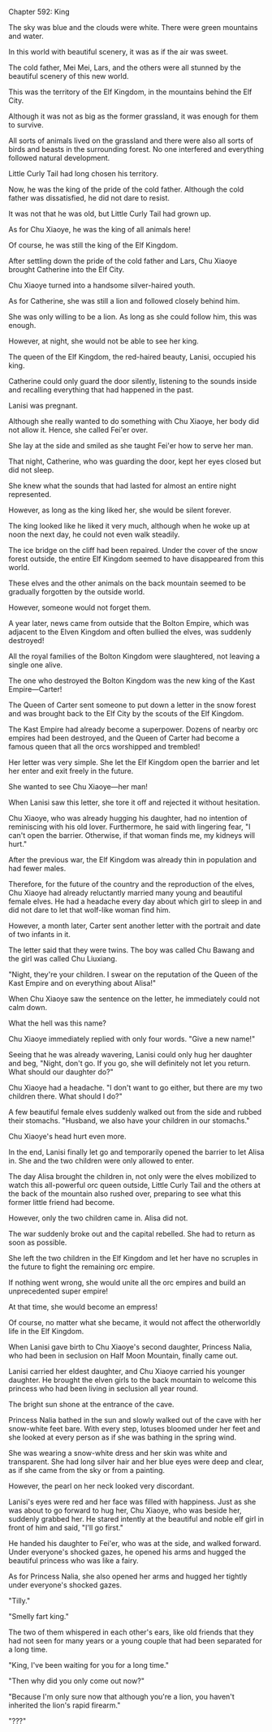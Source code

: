 Chapter 592: King

The sky was blue and the clouds were white. There were green mountains and water.

In this world with beautiful scenery, it was as if the air was sweet.

The cold father, Mei Mei, Lars, and the others were all stunned by the beautiful scenery of this new world.

This was the territory of the Elf Kingdom, in the mountains behind the Elf City.

Although it was not as big as the former grassland, it was enough for them to survive.

All sorts of animals lived on the grassland and there were also all sorts of birds and beasts in the surrounding forest. No one interfered and everything followed natural development.

Little Curly Tail had long chosen his territory.

Now, he was the king of the pride of the cold father. Although the cold father was dissatisfied, he did not dare to resist.

It was not that he was old, but Little Curly Tail had grown up.

As for Chu Xiaoye, he was the king of all animals here\!

Of course, he was still the king of the Elf Kingdom.

After settling down the pride of the cold father and Lars, Chu Xiaoye brought Catherine into the Elf City.

Chu Xiaoye turned into a handsome silver-haired youth.

As for Catherine, she was still a lion and followed closely behind him.

She was only willing to be a lion. As long as she could follow him, this was enough.

However, at night, she would not be able to see her king.

The queen of the Elf Kingdom, the red-haired beauty, Lanisi, occupied his king.

Catherine could only guard the door silently, listening to the sounds inside and recalling everything that had happened in the past.

Lanisi was pregnant.

Although she really wanted to do something with Chu Xiaoye, her body did not allow it. Hence, she called Fei'er over.

She lay at the side and smiled as she taught Fei'er how to serve her man.

That night, Catherine, who was guarding the door, kept her eyes closed but did not sleep.

She knew what the sounds that had lasted for almost an entire night represented.

However, as long as the king liked her, she would be silent forever.

The king looked like he liked it very much, although when he woke up at noon the next day, he could not even walk steadily.

The ice bridge on the cliff had been repaired. Under the cover of the snow forest outside, the entire Elf Kingdom seemed to have disappeared from this world.

These elves and the other animals on the back mountain seemed to be gradually forgotten by the outside world.

However, someone would not forget them.

A year later, news came from outside that the Bolton Empire, which was adjacent to the Elven Kingdom and often bullied the elves, was suddenly destroyed\!

All the royal families of the Bolton Kingdom were slaughtered, not leaving a single one alive.

The one who destroyed the Bolton Kingdom was the new king of the Kast Empire—Carter\!

The Queen of Carter sent someone to put down a letter in the snow forest and was brought back to the Elf City by the scouts of the Elf Kingdom.

The Kast Empire had already become a superpower. Dozens of nearby orc empires had been destroyed, and the Queen of Carter had become a famous queen that all the orcs worshipped and trembled\!

Her letter was very simple. She let the Elf Kingdom open the barrier and let her enter and exit freely in the future.

She wanted to see Chu Xiaoye—her man\!

When Lanisi saw this letter, she tore it off and rejected it without hesitation.

Chu Xiaoye, who was already hugging his daughter, had no intention of reminiscing with his old lover. Furthermore, he said with lingering fear, "I can't open the barrier. Otherwise, if that woman finds me, my kidneys will hurt."

After the previous war, the Elf Kingdom was already thin in population and had fewer males.

Therefore, for the future of the country and the reproduction of the elves, Chu Xiaoye had already reluctantly married many young and beautiful female elves. He had a headache every day about which girl to sleep in and did not dare to let that wolf-like woman find him.

However, a month later, Carter sent another letter with the portrait and date of two infants in it.

The letter said that they were twins. The boy was called Chu Bawang and the girl was called Chu Liuxiang.

"Night, they're your children. I swear on the reputation of the Queen of the Kast Empire and on everything about Alisa\!"

When Chu Xiaoye saw the sentence on the letter, he immediately could not calm down.

What the hell was this name?

Chu Xiaoye immediately replied with only four words. "Give a new name\!"

Seeing that he was already wavering, Lanisi could only hug her daughter and beg, "Night, don't go. If you go, she will definitely not let you return. What should our daughter do?"

Chu Xiaoye had a headache. "I don't want to go either, but there are my two children there. What should I do?"

A few beautiful female elves suddenly walked out from the side and rubbed their stomachs. "Husband, we also have your children in our stomachs."

Chu Xiaoye's head hurt even more.

In the end, Lanisi finally let go and temporarily opened the barrier to let Alisa in. She and the two children were only allowed to enter.

The day Alisa brought the children in, not only were the elves mobilized to watch this all-powerful orc queen outside, Little Curly Tail and the others at the back of the mountain also rushed over, preparing to see what this former little friend had become.

However, only the two children came in. Alisa did not.

The war suddenly broke out and the capital rebelled. She had to return as soon as possible.

She left the two children in the Elf Kingdom and let her have no scruples in the future to fight the remaining orc empire.

If nothing went wrong, she would unite all the orc empires and build an unprecedented super empire\!

At that time, she would become an empress\!

Of course, no matter what she became, it would not affect the otherworldly life in the Elf Kingdom.

When Lanisi gave birth to Chu Xiaoye's second daughter, Princess Nalia, who had been in seclusion on Half Moon Mountain, finally came out.

Lanisi carried her eldest daughter, and Chu Xiaoye carried his younger daughter. He brought the elven girls to the back mountain to welcome this princess who had been living in seclusion all year round.

The bright sun shone at the entrance of the cave.

Princess Nalia bathed in the sun and slowly walked out of the cave with her snow-white feet bare. With every step, lotuses bloomed under her feet and she looked at every person as if she was bathing in the spring wind.

She was wearing a snow-white dress and her skin was white and transparent. She had long silver hair and her blue eyes were deep and clear, as if she came from the sky or from a painting.

However, the pearl on her neck looked very discordant.

Lanisi's eyes were red and her face was filled with happiness. Just as she was about to go forward to hug her, Chu Xiaoye, who was beside her, suddenly grabbed her. He stared intently at the beautiful and noble elf girl in front of him and said, "I'll go first."

He handed his daughter to Fei'er, who was at the side, and walked forward. Under everyone's shocked gazes, he opened his arms and hugged the beautiful princess who was like a fairy.

As for Princess Nalia, she also opened her arms and hugged her tightly under everyone's shocked gazes.

"Tilly."

"Smelly fart king."

The two of them whispered in each other's ears, like old friends that they had not seen for many years or a young couple that had been separated for a long time.

"King, I've been waiting for you for a long time."

"Then why did you only come out now?"

"Because I'm only sure now that although you're a lion, you haven't inherited the lion's rapid firearm."

"???"

